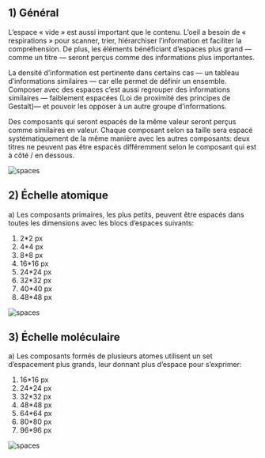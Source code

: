 ## 1) Général

L’espace « vide » est aussi important que le contenu. L’oeil a besoin de « respirations » pour scanner, trier, hiérarchiser l’information et faciliter la compréhension. De plus, les éléments bénéficiant d’espaces plus grand — comme un titre — seront perçus comme des informations plus importantes.

La densité d’information est pertinente dans certains cas — un tableau d’informations similaires — car elle permet de définir un ensemble.
Composer avec des espaces c’est aussi regrouper des informations similaires — faiblement espacées (Loi de proximité des principes de Gestalt)— et pouvoir les opposer à un autre groupe d’informations.

Des composants qui seront espacés de la même valeur seront perçus comme similaires en valeur.
Chaque composant selon sa taille sera espacé systématiquement de la même manière avec les autres composants: deux titres ne peuvent pas être espacés différemment selon le composant qui est à côté / en dessous.

<img src="../../assets/images/spaces/spaces-01.jpg" alt="spaces" />

## 2) Échelle atomique

a) Les composants primaires, les plus petits, peuvent être espacés dans toutes les dimensions avec les blocs d’espaces suivants:

1. 2\*2 px
2. 4\*4 px
3. 8\*8 px
4. 16\*16 px
5. 24\*24 px
6. 32\*32 px
7. 40\*40 px
8. 48\*48 px

<img src="../../assets/images/spaces/spaces-02.jpg" alt="spaces" class="tk-markdown__img-fullscreen" />

## 3) Échelle moléculaire

a) Les composants formés de plusieurs atomes utilisent un set d’espacement plus grands, leur donnant plus d’espace pour s’exprimer:

1. 16\*16 px
2. 24\*24 px
3. 32\*32 px
4. 48\*48 px
5. 64\*64 px
6. 80\*80 px
7. 96\*96 px

<img src="../../assets/images/spaces/spaces-03.jpg" alt="spaces" class="tk-markdown__img-fullscreen" />
